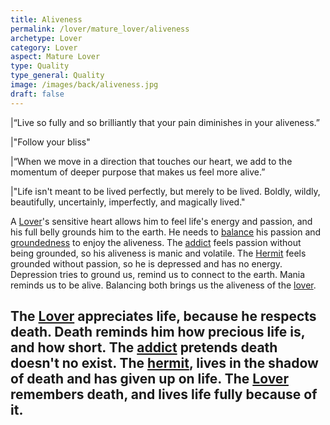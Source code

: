 ```yaml
---
title: Aliveness
permalink: /lover/mature_lover/aliveness
archetype: Lover
category: Lover
aspect: Mature Lover
type: Quality
type_general: Quality
image: /images/back/aliveness.jpg
draft: false
---
```

  
|“Live so fully and so brilliantly that your pain diminishes in your aliveness.”   
  
|"Follow your bliss"  
  
|“When we move in a direction that touches our heart, we add to the momentum of deeper purpose that makes us feel more alive.”   
  
|"Life isn't meant to be lived perfectly, but merely to be lived. Boldly, wildly, beautifully, uncertainly, imperfectly, and magically lived."  
  
A [Lover](/lover/mature_lover)'s sensitive heart allows him to feel life's energy and passion, and his full belly grounds him to the earth. He needs to [balance](/king/body/peace_maker/balance) his passion and [groundedness](/lover/mature_lover/groundedness) to enjoy the aliveness. The [addict](/lover/mature_lover/addict_shadow) feels passion without being grounded, so his aliveness is manic and volatile. The [Hermit](/lover/mature_lover/hermit_shadow) feels grounded without passion, so he is depressed and has no energy.   
Depression tries to ground us, remind us to connect to the earth. Mania reminds us to be alive. Balancing both brings us the aliveness of the [lover](/lover/mature_lover).   
  
The [Lover](/lover/mature_lover) appreciates life, because he respects death. Death reminds him how precious life is, and how short. The [addict](/lover/mature_lover/addict_shadow) pretends death doesn't no exist. The [hermit](/lover/mature_lover/hermit_shadow), lives in the shadow of death and has given up on life. The [Lover](/lover/mature_lover) remembers death, and lives life fully because of it. 
---
